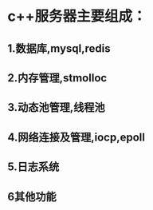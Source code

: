 # c++服务器主要组成：
## 1.数据库,mysql,redis  
## 2.内存管理,stmolloc  
## 3.动态池管理,线程池  
## 4.网络连接及管理,iocp,epoll  

## 5.日志系统

## 6其他功能  

